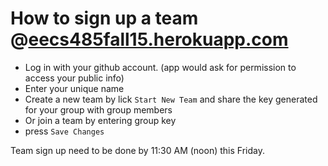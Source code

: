 # How to sign up a team @[eecs485fall15.herokuapp.com](http://eecs485fall15.herokuapp.com/)
* Log in with your github account. (app would ask for permission to access your public info)
* Enter your unique name
* Create a new team by lick `Start New Team` and share the key generated for your group with group members
* Or join a team by entering group key
* press `Save Changes`

Team sign up need to be done by 11:30 AM (noon) this Friday.
